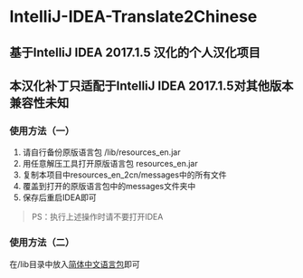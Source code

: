 # IntelliJ-IDEA-Translate2Chinese
## 基于IntelliJ IDEA 2017.1.5 汉化的个人汉化项目

## 本汉化补丁只适配于IntelliJ IDEA 2017.1.5对其他版本兼容性未知

### 使用方法（一）

1. 请自行备份原版语言包 /lib/resources_en.jar 
2. 用任意解压工具打开原版语言包 resources_en.jar 
3. 复制本项目中resources_en_2cn/messages中的所有文件 
4. 覆盖到打开的原版语言包中的messages文件夹中
5. 保存后重启IDEA即可

>PS：执行上述操作时请不要打开IDEA

### 使用方法（二）

在/lib目录中放入[简体中文语言包](https://github.com/yihuishou/IntelliJ-IDEA-Translate2Chinese/blob/master/build/resources_zh_CN.jar)即可
